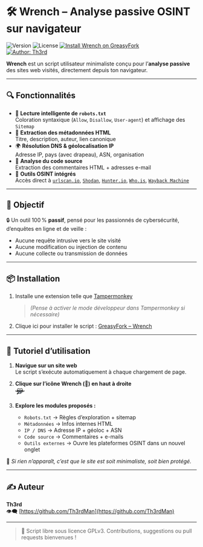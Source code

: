 # 🛠 Wrench – Analyse passive OSINT sur navigateur

![Version](https://img.shields.io/badge/Version-2.9-blue)
![License](https://img.shields.io/badge/License-GPLv3-teal)
[![Install Wrench on GreasyFork](https://img.shields.io/badge/Install-GreasyFork-red.svg)](https://greasyfork.org/fr/scripts/538478-wrench)  
[![Author: Th3rd](https://img.shields.io/badge/github-Th3rdMan-181717?logo=github)](https://github.com/Th3rdMan)

**Wrench** est un script utilisateur minimaliste conçu pour l’**analyse passive** des sites web visités, directement depuis ton navigateur.

---

## 🔍 Fonctionnalités

- 📜 **Lecture intelligente de `robots.txt`**  
  Coloration syntaxique (`Allow`, `Disallow`, `User-agent`) et affichage des `Sitemap`
- 🧠 **Extraction des métadonnées HTML**  
  Titre, description, auteur, lien canonique
- 🌍 **Résolution DNS & géolocalisation IP**  
  Adresse IP, pays (avec drapeau), ASN, organisation
- 🧱 **Analyse du code source**  
  Extraction des commentaires HTML + adresses e-mail
- 🧰 **Outils OSINT intégrés**  
  Accès direct à [`urlscan.io`](https://urlscan.io), [`Shodan`](https://shodan.io), [`Hunter.io`](https://hunter.io), [`Who.is`](https://who.is), [`Wayback Machine`](https://web.archive.org)

---

## 🎯 Objectif

🔒 Un outil 100 % **passif**, pensé pour les passionnés de cybersécurité, d’enquêtes en ligne et de veille :

- Aucune requête intrusive vers le site visité  
- Aucune modification ou injection de contenu  
- Aucune collecte ou transmission de données

---

## 📦 Installation

1. Installe une extension telle que [Tampermonkey](https://www.tampermonkey.net)
   > *(Pense à activer le mode développeur dans Tampermonkey si nécessaire)*  
3. Clique ici pour installer le script : [GreasyFork – Wrench](https://greasyfork.org/fr/scripts/538478-wrench)

---

## 🧭 Tutoriel d’utilisation

1. **Navigue sur un site web**  
   Le script s’exécute automatiquement à chaque chargement de page.

2. **Clique sur l’icône Wrench (🔧) en haut à droite**  
   ![Wrench Icon](https://github.com/Th3rdMan/wrench-userscript/blob/main/wrench.png)

3. **Explore les modules proposés :**
   - `Robots.txt` → Règles d’exploration + sitemap
   - `Métadonnées` → Infos internes HTML
   - `IP / DNS` → Adresse IP + géoloc + ASN
   - `Code source` → Commentaires + e-mails
   - `Outils externes` → Ouvre les plateformes OSINT dans un nouvel onglet

🦏 *Si rien n’apparaît, c’est que le site est soit minimaliste, soit bien protégé.*

---

## ✍️ Auteur

**Th3rd**  
👁️‍🗨️ [https://github.com/Th3rdMan](https://github.com/Th3rdMan)

---

> 📘 Script libre sous licence GPLv3. Contributions, suggestions ou pull requests bienvenues !
